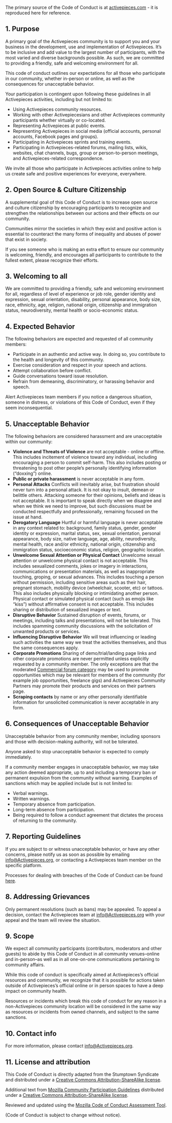 The primary source of the Code of Conduct is at [activepieces.com](https://www.activepieces.com/code-of-conduct/) - it is reproduced here for reference.

## 1. Purpose

A primary goal of the Activepieces community is to support you and your business in the development, use and implementation of Activepieces. It’s to be inclusive and add value to the largest number of participants, with the most varied and diverse backgrounds possible. As such, we are committed to providing a friendly, safe and welcoming environment for all.

This code of conduct outlines our expectations for all those who participate in our community, whether in-person or online, as well as the consequences for unacceptable behavior.

Your participation is contingent upon following these guidelines in all Activepieces activities, including but not limited to:

* Using Activepieces community resources.
* Working with other Activepiecesians and other Activepieces community participants whether virtually or co-located.
* Representing Activepieces at public events.
* Representing Activepieces in social media (official accounts, personal accounts, Facebook pages and groups).
* Participating in Activepieces sprints and training events.
* Participating in Activepieces-related forums, mailing lists, wikis, websites, chat channels, bugs, group or person-to-person meetings, and Activepieces-related correspondence.

We invite all those who participate in Activepieces activities online to help us create safe and positive experiences for everyone, everywhere.


## 2. Open Source & Culture Citizenship

A supplemental goal of this Code of Conduct is to increase open source and culture citizenship by encouraging participants to recognize and strengthen the relationships between our actions and their effects on our community.

Communities mirror the societies in which they exist and positive action is essential to counteract the many forms of inequality and abuses of power that exist in society.

If you see someone who is making an extra effort to ensure our community is welcoming, friendly, and encourages all participants to contribute to the fullest extent, please recognize their efforts.

## 3. Welcoming to all 
We are committed to providing a friendly, safe and welcoming environment for all, regardless of level of experience or job role, gender identity and expression, sexual orientation, disability, personal appearance, body size, race, ethnicity, age, religion, national origin, citizenship and immigration status, neurodiversity, mental health or socio-economic status. 


## 4. Expected Behavior

The following behaviors are expected and requested of all community members:

* Participate in an authentic and active way. In doing so, you contribute to the health and longevity of this community.
* Exercise consideration and respect in your speech and actions.
* Attempt collaboration before conflict.
* Guide conversations toward issue resolution.
* Refrain from demeaning, discriminatory, or harassing behavior and speech.

Alert Activepieces team members if you notice a dangerous situation, someone in distress, or violations of this Code of Conduct, even if they seem inconsequential.

## 5. Unacceptable Behavior

The following behaviors are considered harassment and are unacceptable within our community:

* **Violence and Threats of Violence** are not acceptable - online or offline. This includes incitement of violence toward any individual, including encouraging a person to commit self-harm. This also includes posting or threatening to post other people’s personally identifying information (“doxxing”) online.
* **Public or private harassment** is never acceptable in any form.
* **Personal Attacks** Conflicts will inevitably arise, but frustration should never turn into a personal attack. It is not okay to insult, demean or belittle others. Attacking someone for their opinions, beliefs and ideas is not acceptable. It is important to speak directly when we disagree and when we think we need to improve, but such discussions must be conducted respectfully and professionally, remaining focused on the issue at hand.
* **Derogatory Language** Hurtful or harmful language is never acceptable in any context related to: background, family status, gender, gender identity or expression, marital status, sex, sexual orientation, personal appearance, body size, native language, age, ability, neurodiversity, mental health, race and/or ethnicity, national origin, citizenship and immigration status, socioeconomic status, religion, geographic location.
* **Unwelcome Sexual Attention or Physical Contact** Unwelcome sexual attention or unwelcome physical contact is not acceptable. This includes sexualized comments, jokes or imagery in interactions, communications or presentation materials, as well as inappropriate touching, groping, or sexual advances. This includes touching a person without permission, including sensitive areas such as their hair, pregnant stomach, mobility device (wheelchair, scooter, etc) or tattoos. This also includes physically blocking or intimidating another person. Physical contact or simulated physical contact (such as emojis like “kiss”) without affirmative consent is not acceptable. This includes sharing or distribution of sexualized images or text.
* **Disruptive Behavior** Sustained disruption of events, forums, or meetings, including talks and presentations, will not be tolerated. This includes spamming community discussions with the solicitation of unwanted products or services.
* **Influencing Disruptive Behavior** We will treat influencing or leading such activities the same way we treat the activities themselves, and thus the same consequences apply.
* **Corporate Promotions** Sharing of demo/trial/landing page links and other corporate promotions are never permitted unless explicitly requested by a community member. The only exceptions are that the moderated [Commercial forum category](https://forum.Activepieces.org/c/commercial) may be used to promote opportunities which may be relevant for members of the community (for example job opportunities, freelance gigs) and Activepieces Community Partners may promote their products and services on their partners page.
* **Scraping contacts** by name or any other personally identifiable information for unsolicited communication is never acceptable in any form. 

## 6. Consequences of Unacceptable Behavior

Unacceptable behavior from any community member, including sponsors and those with decision-making authority, will not be tolerated.

Anyone asked to stop unacceptable behavior is expected to comply immediately.

If a community member engages in unacceptable behavior, we may take any action deemed appropriate, up to and including a temporary ban or permanent expulsion from the community without warning.  Examples of sanctions which may be applied include but is not limited to:
* Verbal warnings.
* Written warnings.
* Temporary absence from participation.
* Long-term absence from participation.
* Being required to follow a conduct agreement that dictates the process of returning to the community.


## 7. Reporting Guidelines
If you are subject to or witness unacceptable behavior, or have any other concerns, please notify us as soon as possible by emailing info@Activepieces.org, or contacting a Activepieces team member on the specific platform.

Processes for dealing with breaches of the Code of Conduct can be found [here][coc-breaches].

## 8. Addressing Grievances
Only permanent resolutions (such as bans) may be appealed. To appeal a decision, contact the Activepieces team at info@Activepieces.org with your appeal and the team will review the situation.

## 9. Scope
We expect all community participants (contributors, moderators and other guests) to abide by this Code of Conduct in all community venues–online and in-person–as well as in all one-on-one communications pertaining to community affairs.

While this code of conduct is specifically aimed at Activepieces’s official resources and community, we recognize that it is possible for actions taken outside of Activepieces’s official online or in person spaces to have a deep impact on community health. 

Resources or incidents which break this code of conduct for any reason in a non-Activepieces community location will be considered in the same way as resources or incidents from owned channels, and subject to the same sanctions. 

## 10. Contact info
For more information, please contact info@Activepieces.org.

## 11. License and attribution
This Code of Conduct is directly adapted from the Stumptown Syndicate and distributed under a [Creative Commons Attribution-ShareAlike license][cc-by-sa].

Additional text from [Mozilla Community Participation Guidelines][mozilla-guidelines] distributed under a [Creative Commons Attribution-ShareAlike license][cc-by-sa].

Reviewed and updated using the [Mozilla Code of Conduct Assessment Tool][mozilla-tool].

[coc-breaches]: </policies/code-of-conduct-breaches>
[mozilla-guidelines]: <https://www.mozilla.org/en-US/about/governance/policies/participation/>
[cc-by-sa]: <https://creativecommons.org/licenses/by-sa/3.0/>
[mozilla-tool]:<https://mozilla.github.io/diversity-coc-review.io>

(Code of Conduct is subject to change without notice).
